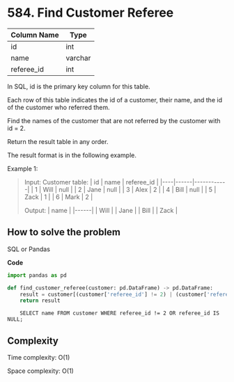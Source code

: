 # 584. Find Customer Referee
<Badge type="tip" text="Easy" />[<Badge type="info" text="LeetCode" />](https://leetcode.com/problems/find-customer-referee/ "Let's go to leetcode")

| Column Name | Type    |
|-------------|---------|
| id          | int     |
| name        | varchar |
| referee_id  | int     |

In SQL, id is the primary key column for this table.

Each row of this table indicates the id of a customer, their name, and the id of the customer who referred them.

Find the names of the customer that are not referred by the customer with id = 2.

Return the result table in any order.

The result format is in the following example.

Example 1:
> Input: 
> Customer table:
> | id | name | referee_id |
> |----|------|------------|
> | 1  | Will | null       |
> | 2  | Jane | null       |
> | 3  | Alex | 2          |
> | 4  | Bill | null       |
> | 5  | Zack | 1          |
> | 6  | Mark | 2          |
>
> Output: 
> | name |
> |------|
> | Will |
> | Jane |
> | Bill |
> | Zack |

## How to solve the problem

SQL or Pandas


**Code**

```Python Pandas
import pandas as pd

def find_customer_referee(customer: pd.DataFrame) -> pd.DataFrame:
    result = customer[(customer['referee_id'] != 2) | (customer['referee_id'].isnull())][['name']]
    return result
```

```MySQL
    SELECT name FROM customer WHERE referee_id != 2 OR referee_id IS NULL;
```

## Complexity

Time complexity: O(1)

Space complexity: O(1)
